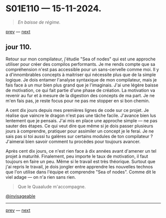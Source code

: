 # S01E110 — 15-11-2024.

> *En baisse de régime.*

[prev](S01E109-14-11-2024.md) — [next](S01E01-29-07-2024.md)     

## jour 110.

Retour sur mon compilateur, j'étudie "Sea of nodes" qui est une approche utiliser pour créer des compilos performants. Je me rends compte que sa compréhension n'est pas accessible pour un sans-cervelle comme moi. Il y a d'innombrables concepts à maitriser qui nécessite plus que de la simple logique. Je dois entamer l'analyse syntaxique de mon compilateur, mais je fais face à un mur bien plus grand que je l'imaginais. J'ai une légère baisse de motivation, ce qui fait partie d'une phase de création. La motivation va revenir au fur et à mesure de la digestion des concepts de ma part. Je ne m'en fais pas, je reste focus pour ne pas me stopper en si bon chemin.

A cent dix jours depuis mes premières lignes de code sur ce projet. Je réalise que vaincre le dragon n'est pas une tâche facile. J'avance bien lus lentement que je pensais. J'ai mis en place une approche simple — ne pas sauter des étapes. Ce qui veut dire que même si je dois passer plusieurs jours à comprendre, pratiquer pour assimiler un concept je le ferai. Je ne sais pas si toi aussi tu galères sur certains modules de ton compilateur ? J'aimerai bien savoir comment tu procèdes pour toujours avancer.

Après cent dix jours, ce n'est rien face à dix années avant d'amener un tel projet à maturité. Finalement, peu importe le taux de motivation, il faut toujours en faire un peu. Même si le travail est très théorique. Surtout que j'ai repris le travail, je dois jongler entre apprendre les nouvelles technos que l'on utilise dans l'équipe et comprendre "Sea of nodes". Comme dit le viel adage — on n'a rien sans rien.

> Que le Quaalude m'accompagne.

[@invisageable](https://twitter.com/invisageable)   

---

[prev](S01E109-14-11-2024.md) — [next](S01E01-29-07-2024.md)   